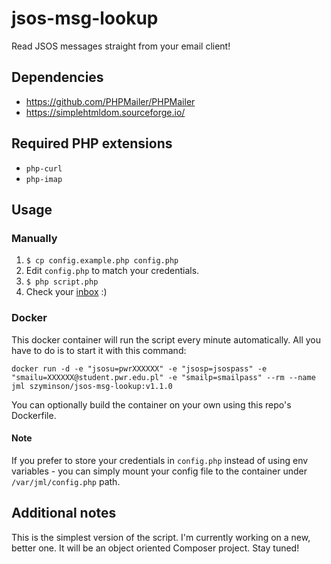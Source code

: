 # jsos-msg-lookup
Read JSOS messages straight from your email client!
## Dependencies
* https://github.com/PHPMailer/PHPMailer
* https://simplehtmldom.sourceforge.io/
## Required PHP extensions
* `php-curl`
* `php-imap`
## Usage
### Manually
1. `$ cp config.example.php config.php`
2. Edit `config.php` to match your credentials.
3. `$ php script.php`
4. Check your [inbox](https://student.pwr.edu.pl) :)
### Docker
This docker container will run the script every minute automatically. All you have to do is to start it with this command:
```
docker run -d -e "jsosu=pwrXXXXXX" -e "jsosp=jsospass" -e "smailu=XXXXXX@student.pwr.edu.pl" -e "smailp=smailpass" --rm --name jml szyminson/jsos-msg-lookup:v1.1.0
```
You can optionally build the container on your own using this repo's Dockerfile.
#### Note
If you prefer to store your credentials in `config.php` instead of using env variables - you can simply mount your config file to the container under `/var/jml/config.php` path. 
## Additional notes
This is the simplest version of the script. I'm currently working on a new, better one. It will be an object oriented Composer project. Stay tuned!
